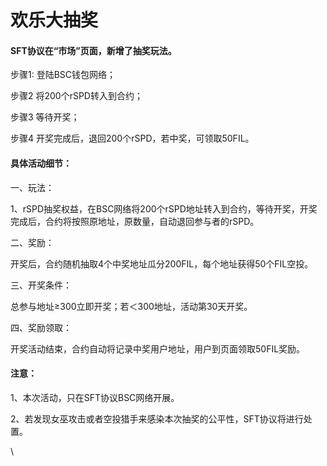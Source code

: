 # 欢乐大抽奖

#### SFT协议在“市场”页面，新增了抽奖玩法。

步骤1: 登陆BSC钱包网络；

步骤2 将200个rSPD转入到合约；

步骤3 等待开奖；

步骤4 开奖完成后，退回200个rSPD，若中奖，可领取50FIL。

#### &#x20;具体活动细节：

一、玩法：

1、rSPD抽奖权益，在BSC网络将200个rSPD地址转入到合约，等待开奖，开奖完成后，合约将按照原地址，原数量，自动退回参与者的rSPD。

二、奖励：

开奖后，合约随机抽取4个中奖地址瓜分200FIL，每个地址获得50个FIL空投。

三、开奖条件：

总参与地址≥300立即开奖；若＜300地址，活动第30天开奖。

四、奖励领取：

开奖活动结束，合约自动将记录中奖用户地址，用户到页面领取50FIL奖励。

#### &#x20;注意：

1、本次活动，只在SFT协议BSC网络开展。

2、若发现女巫攻击或者空投猎手来感染本次抽奖的公平性，SFT协议将进行处置。

\
